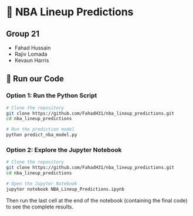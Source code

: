 # 🏀 NBA Lineup Predictions

## Group 21
- Fahad Hussain
- Rajiv Lomada
- Kevaun Harris

## 🚀 Run our Code

### Option 1: Run the Python Script
```bash
# Clone the repository
git clone https://github.com/FahadH31/nba_lineup_predictions.git
cd nba_lineup_predictions

# Run the prediction model
python predict_nba_model.py
```

### Option 2: Explore the Jupyter Notebook
```bash
# Clone the repository
git clone https://github.com/FahadH31/nba_lineup_predictions.git
cd nba_lineup_predictions

# Open the Jupyter Notebook
jupyter notebook NBA_Lineup_Predictions.ipynb
```
Then run the last cell at the end of the notebook (containing the final code) to see the complete results.
